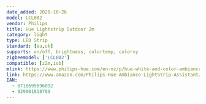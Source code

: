 ```yaml
---
date_added: 2020-10-26
model: LCL002
vendor: Philips
title: Hue Lightstrip Outdoor 2m
category: light
type: LED Strip
standard: [eu,uk]
supports: on/off, brightness, colortemp, colorxy
zigbeemodel: ['LCL002']
compatible: [z2m,iob]
mlink: https://www.philips-hue.com/en-nz/p/hue-white-and-color-ambiance-lightstrip-outdoor-2-meter/8718699696092
link: https://www.amazon.com/Philips-Hue-Ambiance-LightStrip-Assistant/dp/B07GWKB1ZS
EAN:
  - 8718699696092
  - 929001818709
---
```

